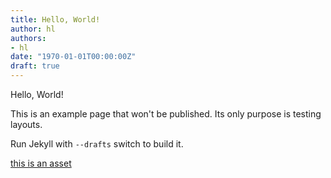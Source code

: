 ```yaml
---
title: Hello, World!
author: hl
authors:
- hl
date: "1970-01-01T00:00:00Z"
draft: true
---
```


Hello, World!

This is an example page that won't be published. Its only purpose is testing layouts.

Run Jekyll with `--drafts` switch to build it.

[this is an asset](hello-world.txt)